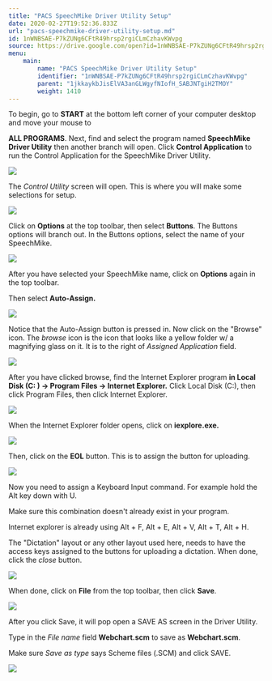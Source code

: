 ```yaml
---
title: "PACS SpeechMike Driver Utility Setup"
date: 2020-02-27T19:52:36.833Z
url: "pacs-speechmike-driver-utility-setup.md"
id: 1nWNBSAE-P7kZUNg6CFtR49hrsp2rgiCLmCzhavKWvpg
source: https://drive.google.com/open?id=1nWNBSAE-P7kZUNg6CFtR49hrsp2rgiCLmCzhavKWvpg
menu:
    main:
        name: "PACS SpeechMike Driver Utility Setup"
        identifier: "1nWNBSAE-P7kZUNg6CFtR49hrsp2rgiCLmCzhavKWvpg"
        parent: "1jkkaykbJisElVA3anGLWgyfNIofH_SABJNTgiH2TMOY"
        weight: 1410
---
```

To begin, go to **START** at the bottom left corner of your computer desktop and move your mouse to

**ALL PROGRAMS**. Next, find and select the program named **SpeechMike Driver Utility** then another branch will open. Click **Control Application** to run the Control Application for the SpeechMike Driver Utility.

![](external_files/d458bc97e6ada484c8fc9edc59e8832b.png)

The *Control Utility* screen will open. This is where you will make some selections for setup.

![](external_files/b7d7c2eca0e2ea0390bd03609ec81732.png)

Click on **Options** at the top toolbar, then select **Buttons**. The Buttons options will branch out. In the Buttons options, select the name of your SpeechMike.

![](external_files/290e94fadea0d8b5607dba4eb2fc44b6.png)

After you have selected your SpeechMike name, click on **Options** again in the top toolbar.

Then select **Auto-Assign.**

![](external_files/77e04e1e2c839e80b063ada1158e8b8c.png)

Notice that the Auto-Assign button is pressed in. Now click on the "Browse" icon. The *browse* icon is the icon that looks like a yellow folder w/ a magnifying glass on it. It is to the right of *Assigned Application* field.

![](external_files/210af26a61536df4dc9f602ad3ae8455.png)

After you have clicked browse, find the Internet Explorer program **in Local Disk (C: ) -> Program Files -> Internet Explorer.** Click Local Disk (C:), then click Program Files, then click Internet Explorer.

![](external_files/2aa6b7e685dc1ad4fc0724841d2d1ed2.png)

When the Internet Explorer folder opens, click on **iexplore.exe.**

![](external_files/6cd51b1e9228b433dd3cdd3b5b2a1d69.png)

Then, click on the **EOL** button. This is to assign the button for uploading.

![](external_files/9e267ae82d992b80b820221356748d92.png)

Now you need to assign a Keyboard Input command. For example hold the Alt key down with U.

Make sure this combination doesn't already exist in your program.

Internet explorer is already using Alt + F, Alt + E, Alt + V, Alt + T, Alt + H.

The "Dictation" layout or any other layout used here, needs to have the access keys assigned to the buttons for uploading a dictation. When done, click the *close* button.

![](external_files/2f1124242afde3f9ab87c8495fe2a4db.png)

When done, click on **File** from the top toolbar, then click **Save**.

![](external_files/5daf18afaaaf95881e4b977e769ade1a.png)

After you click Save, it will pop open a SAVE AS screen in the Driver Utility.

Type in the *File name* field **Webchart.scm** to save as **Webchart.scm**.

Make sure *Save as type* says Scheme files (.SCM) and click SAVE.

![](external_files/0ae75b4b877094cb0339ec36b7e96572.png)

